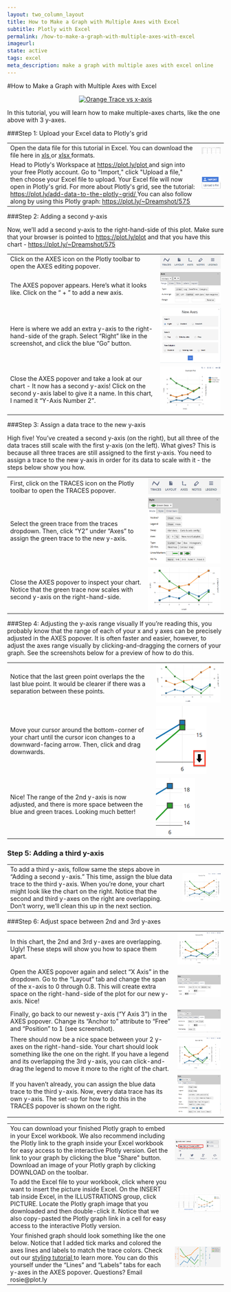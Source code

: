 ```yaml
---
layout: two_column_layout
title: How to Make a Graph with Multiple Axes with Excel 
subtitle: Plotly with Excel
permalink: /how-to-make-a-graph-with-multiple-axes-with-excel
imageurl: 
state: active
tags: excel
meta_description: make a graph with multiple axes with excel online
---
```


#How to Make a Graph with Multiple Axes with Excel

<div>
    <a href="https://plot.ly/~Dreamshot/575/" target="_blank" title="Orange Trace vs x-axis" style="display: block; text-align: center;"><img src="https://plot.ly/~Dreamshot/575.png" alt="Orange Trace vs x-axis" style="max-width: 100%;width: 600px;"  width="600" onerror="this.onerror=null;this.src='https://plot.ly/404.png';" /></a>
    <script data-plotly="Dreamshot:575" src="https://plot.ly/embed.js" async></script>
</div>

In this tutorial, you will learn how to make multiple-axes charts, like the one above with 3 y-axes.

###Step 1: Upload your Excel data to Plotly's grid

<table>
<tbody>
<tr>
 <td>
   Open the data file for this tutorial in Excel. You can download the file here in
   <a class="link--impt" href="https://www.dropbox.com/s/l67ruy47mlyqmdw/Multiple%20Axes%20Data%20copy.xls?raw=1" target="_blank">
	xls
   </a>
   or
   <a class="link--impt" href="https://www.dropbox.com/s/n5802j9h99jv17x/Multiple%20Axes%20Data.xlsx?raw=1" target="_blank">
	xlsx
   </a>
   formats.
 </td>
 <td>
	<img alt="How to make a graph with multiple axes with excel 19" src="/static/images/graph-with-multiple-axes-with-excel/image19.png" title=""/>
 </td>
</tr>
<tr>
<td>
  Head to Plotly's Workspace at
  <a class="link--impt" href="/plot">
   https://plot.ly/plot
  </a>
  and sign into your free Plotly account. Go to "Import," click "Upload a file," then choose your Excel file to upload. Your Excel file will now open in Plotly's grid. For more about Plotly's grid, see the tutorial:
  <a class="link--impt" href="/add-data-to-the-plotly-grid">
   https://plot.ly/add-data-to-the-plotly-grid/
  </a>
  You can also follow along by using this Plotly graph:
  <a class="link--impt" href="https://plot.ly/~Dreamshot/575" target="_blank">
   https://plot.ly/~Dreamshot/575
  </a>
</td>
<td>
   <img alt="How to make a graph with multiple axes with excel 17" src="/static/images/graph-with-multiple-axes-with-excel/image17.png" title=""/>
</td>
</tr>
</tbody>
</table>

###Step 2: Adding a second y-axis

Now, we’ll add a second y-axis to the right-hand-side of this plot. Make sure that your browser is pointed to <a class="link--impt" href="/plot">
https://plot.ly/plot </a> and that you have this chart - <a class="link--impt" href="https://plot.ly/~Dreamshot/575" target="_blank">
https://plot.ly/~Dreamshot/575 </a>

<table>
<tbody>
<tr>
 <td>
   Click on the
   AXES
   icon on the Plotly toolbar to open the
   AXES
   editing popover.
 </td>
 <td>
	<img alt="How to make a graph with multiple axes with excel 11" src="/static/images/graph-with-multiple-axes-with-excel/image11.png" title=""/>
 </td>
</tr>
<tr>
 <td>
   The
   AXES
   popover appears.
   Here’s what it looks like. Click on the
   “
   +
   ” to add a new axis.
 </td>
 <td>
	<img alt="How to make a graph with multiple axes with excel 10" src="/static/images/graph-with-multiple-axes-with-excel/image10.png" title=""/>
 </td>
</tr>
<tr>
 <td>
   Here is where we add an extra y-axis to the right-hand-side of the graph. Select “Right” like in the screenshot, and click the blue “Go” button.
 </td>
 <td>
	<img alt="How to make a graph with multiple axes with excel 15" src="/static/images/graph-with-multiple-axes-with-excel/image15.png" title=""/>
 </td>
</tr>
<tr>
 <td>
   Close the
   AXES
   popover and take a look at our chart - It now has a second y-axis! Click on the second y-axis label to give it a name. In this chart, I named it “Y-Axis Number 2”.
 </td>
 <td>
	<img alt="How to make a graph with multiple axes with excel 07" src="/static/images/graph-with-multiple-axes-with-excel/image07.png" title=""/>
 </td>
</tr>
</tbody>
</table>

###Step 3: Assign a data trace to the new y-axis

High five! You’ve created a second y-axis (on the right), but all three of the data traces still scale with the first y-axis (on the left). What gives? This is because all three traces are still assigned to the first y-axis. You need to assign a trace to the new y-axis in order for its data to scale with it - the steps below show you how.

<table>
<tbody>
<tr>
 <td>
   First, click on the
   TRACES
   icon on the Plotly toolbar to open the
   TRACES
   popover.
 </td>
 <td>
	<img alt="How to make a graph with multiple axes with excel 11" src="/static/images/graph-with-multiple-axes-with-excel/image11.png" title=""/>
 </td>
</tr>
<tr>
 <td>
   Select the green trace from the traces dropdown. Then, click “Y2” under “Axes” to assign the green trace to the new y-axis.
 </td>
 <td>
	<img alt="How to make a graph with multiple axes with excel 08" src="/static/images/graph-with-multiple-axes-with-excel/image08.png" title=""/>
 </td>
</tr>
<tr>
 <td>
   Close the
   AXES
   popover to inspect your chart. Notice that the green trace now scales with second y-axis on the right-hand-side.
 </td>
 <td>
	<img alt="How to make a graph with multiple axes with excel 00" src="/static/images/graph-with-multiple-axes-with-excel/image00.png" title=""/>
 </td>
</tr>
</tbody>
</table>

###Step 4:
Adjusting the y-axis range visually
If you’re reading this, you probably know that the range of each of your x and y axes can be precisely adjusted in the AXES popover. It is often faster and easier, however, to adjust the axes range visually by clicking-and-dragging the corners of your graph. See the screenshots below for a preview of how to do this.

<table>
<tbody>
<tr>
 <td>
   Notice that the last green point overlaps the the last blue point. It would be clearer if there was a separation between these points.
 </td>
 <td>
	<img alt="How to make a graph with multiple axes with excel 00" src="/static/images/graph-with-multiple-axes-with-excel/image00.png" title=""/>
 </td>
</tr>
<tr>
 <td>
   Move your cursor around the bottom-corner of your chart until the cursor icon changes to a downward-facing arrow. Then, click and drag downwards.
 </td>
 <td>
	<img alt="How to make a graph with multiple axes with excel 14" src="/static/images/graph-with-multiple-axes-with-excel/image14.png" title=""/>
 </td>
</tr>
<tr>
 <td>
   Nice! The range of the 2nd y-axis is now adjusted, and there is more space between the blue and green traces. Looking much better!
  <p class="push-half--ends">
 </td>
 <td>
	<img alt="How to make a graph with multiple axes with excel 13" src="/static/images/graph-with-multiple-axes-with-excel/image13.png" title=""/>
 </td>
</tr>
</tbody>
</table>

### Step 5: Adding a third y-axis

<table>
<tbody>
<tr>
 <td>
   To add a third y-axis, follow same the steps above in “Adding a second y-axis.” This time, assign the blue data trace to the third y-axis. When you’re done, your chart might look like the chart on the right. Notice that the second and third y-axes on the right are overlapping. Don’t worry, we’ll clean this up in the next section.
 </td>
 <td>
	<img alt="How to make a graph with multiple axes with excel 02" src="/static/images/graph-with-multiple-axes-with-excel/image02.png" title=""/>
 </td>
</tr>
</tbody>
</table>

###Step 6: Adjust space between 2nd and 3rd y-axes

<table>
<tbody>
<tr>
 <td>
   In this chart, the 2nd and 3rd y-axes are overlapping. Ugly! These steps will show you how to space them apart.
 </td>
 <td>
	<img alt="How to make a graph with multiple axes with excel 02" src="/static/images/graph-with-multiple-axes-with-excel/image02.png" title=""/>
 </td>
</tr>
<tr>
 <td>
   Open the
   AXES
   popover again and select “X Axis” in the dropdown. Go to the “Layout” tab and change the span of the x-axis to 0 through 0.8. This will create extra space on the right-hand-side of the plot for our new y-axis. Nice!
 </td>
 <td>
	<img alt="How to make a graph with multiple axes with excel 12" src="/static/images/graph-with-multiple-axes-with-excel/image12.png" title=""/>
 </td>
</tr>
<tr>
 <td>
 </td>
 <td>
 </td>
</tr>
<tr>
 <td>
   Finally, go back to our newest y-axis (“Y Axis 3”) in the
   AXES
   popover. Change its “Anchor to” attribute to “Free” and “Position” to 1 (see screenshot).
 </td>
 <td>
	<img alt="How to make a graph with multiple axes with excel 01" src="/static/images/graph-with-multiple-axes-with-excel/image01.png" title=""/>
 </td>
</tr>
<tr>
 <td>
   There should now be a nice space between your 2 y-axes on the right-hand-side. Your chart should look something like the one on the right. If you have a legend and its overlapping the 3rd y-axis, you can click-and-drag the legend to move it more to the right of the chart.
 </td>
 <td>
	<img alt="How to make a graph with multiple axes with excel 03" src="/static/images/graph-with-multiple-axes-with-excel/image03.png" title=""/>
 </td>
</tr>
<tr>
 <td>
   If you haven’t already, you can assign the blue data trace to the third y-axis. Now, every data trace has its own y-axis. The set-up for how to do this in the TRACES popover is shown on the right.
 </td>
 <td>
	<img alt="How to make a graph with multiple axes with excel 16" src="/static/images/graph-with-multiple-axes-with-excel/image16.png" title=""/>
 </td>
</tr>
</tbody>
</table>

<table>
  <tbody>
   <tr>
   <td>
     You can download your finished Plotly graph to embed in your Excel workbook. We also recommend including the Plotly link to the graph inside your Excel workbook for easy access to the interactive Plotly version. Get the link to your graph by clicking the blue "Share" button. Download an image of your Plotly graph by clicking
     DOWNLOAD
     on the toolbar.
   </td>
   <td>
      <img alt="How to make a graph with multiple axes with excel 20" src="/static/images/graph-with-multiple-axes-with-excel/image20.png" title=""/>
   </td>
  </tr>
  <tr>
   <td>
     To add the Excel file to your workbook, click where you want to insert the picture inside Excel. On the
     INSERT
     tab inside Excel, in the
     ILLUSTRATIONS
     group, click
     PICTURE.
     Locate the Plotly graph image that you downloaded and then double-click it. Notice that we also copy-pasted the Plotly graph link in a cell for easy access to the interactive Plotly version.
   </td>
   <td>
      <img alt="How to make a graph with multiple axes with excel 21" src="/static/images/graph-with-multiple-axes-with-excel/image21.png" title=""/>
   </td>
  </tr>
<td>
   Your finished graph should look something like the one below. Notice that I added tick marks and colored the
   axes lines and labels to match the trace colors. Check out our
   <a class="link--impt" href="http://vimeo.com/94000688" target="_blank">
    styling tutorial
   </a>
   to learn more. You can do this yourself under the “Lines” and “Labels” tabs for each y-axes in the
   AXES
   popover. Questions? Email
   rosie@plot.ly
</td><td>
   <img alt="How to make a graph with multiple axes with excel 05" src="/static/images/graph-with-multiple-axes-with-excel/image05.png" title=""/>
</td></tr>
</tbody>
   </table>
